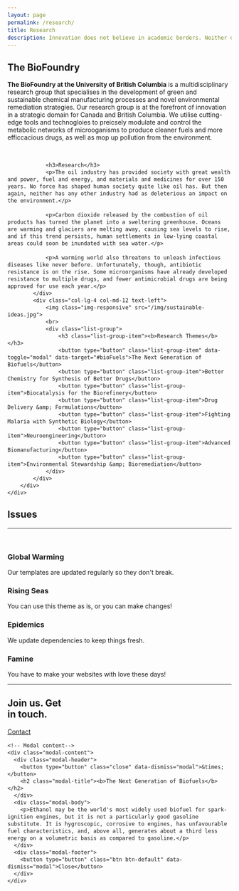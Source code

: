```yaml
---
layout: page
permalink: /research/
title: Research
description: Innovation does not believe in academic borders. Neither do we! We use insights and methodologies from a variety of scientific and technological domains to meet our objectives.
---
```


<section id="why">
    <div class="container">
        <div class="row">
            <div class="col-lg-8 col-md-12 text-left">
                <h2><b>The BioFoundry</b></h2>
                <p><b>The BioFoundry at the University of British Columbia</b> is a multidisciplinary research group that specialises in the development of green and sustainable chemical manufacturing processes and novel environmental remediation strategies. Our research group is at the forefront of innovation in a strategic domain for Canada and British Columbia. We utilise cutting-edge tools and technogloies to preicsely modulate and control the metabolic networks of microoganisms to produce cleaner fuels and more efficcacious drugs, as well as mop up pollution from the environment.</p>
                <br>

                <h3>Research</h3>
                <p>The oil industry has provided society with great wealth and power, fuel and energy, and materials and medicines for over 150 years. No force has shaped human society quite like oil has. But then again, neither has any other industry had as deleterious an impact on the environment.</p>

                <p>Carbon dioxide released by the combustion of oil products has turned the planet into a sweltering greenhouse. Oceans are warming and glaciers are melting away, causing sea levels to rise, and if this trend persists, human settlements in low-lying coastal areas could soon be inundated with sea water.</p>

                <p>A warming world also threatens to unleash infectious diseases like never before. Unfortunately, though, antibiotic resistance is on the rise. Some microorganisms have already developed resistance to multiple drugs, and fewer antimicrobial drugs are being approved for use each year.</p>
            </div>
            <div class="col-lg-4 col-md-12 text-left">
                <img class="img-responsive" src="/img/sustainable-ideas.jpg">
                <br>
                <div class="list-group">
                    <h3 class="list-group-item"><b>Research Themes</b></h3>
                    <button type="button" class="list-group-item" data-toggle="modal" data-target="#bioFuels">The Next Generation of Biofuels</button>
                    <button type="button" class="list-group-item">Better Chemistry for Synthesis of Better Drugs</button>
                    <button type="button" class="list-group-item">Biocatalysis for the Biorefinery</button>
                    <button type="button" class="list-group-item">Drug Delivery &amp; Formulations</button>
                    <button type="button" class="list-group-item">Fighting Malaria with Synthetic Biology</button>
                    <button type="button" class="list-group-item">Neuroengineering</button>
                    <button type="button" class="list-group-item">Advanced Biomanufacturing</button>
                    <button type="button" class="list-group-item">Environmental Stewardship &amp; Bioremediation</button>
                </div>
            </div>            
        </div>
    </div>
</section>

<section id="why">
<div class="container">
    <div class="row">
        <div class="col-lg-12 text-center">
            <h1><b>Issues</b></h1>
            <hr />
            <br>
        </div>
    </div>
</div>

<div class="container">
    <div class="row">
        <div class="col-lg-3 col-md-6 text-center">
            <div class="service-box">
                <i class="fa fa-4x fa-bolt wow bounceIn text-primary"></i>
                <h3>Global Warming</h3>
                <p class="text-muted">Our templates are updated regularly so they don't break.</p>
            </div>
        </div>
        <div class="col-lg-3 col-md-6 text-center">
            <div class="service-box">
                <i class="fa fa-4x fa-life-ring wow bounceIn text-primary" data-wow-delay=".1s"></i>
                <h3>Rising Seas</h3>
                <p class="text-muted">You can use this theme as is, or you can make changes!</p>
            </div>
        </div>
        <div class="col-lg-3 col-md-6 text-center">
            <div class="service-box">
                <i class="fa fa-4x fa-medkit wow bounceIn text-primary" data-wow-delay=".2s"></i>
                <h3>Epidemics</h3>
                <p class="text-muted">We update dependencies to keep things fresh.</p>
            </div>
        </div>
        <div class="col-lg-3 col-md-6 text-center">
            <div class="service-box">
                <i class="fa fa-4x fa-cutlery wow bounceIn text-primary" data-wow-delay=".3s"></i>
                <h3>Famine</h3>
                <p class="text-muted">You have to make your websites with love these days!</p>
            </div>
        </div>
        <hr />
    </div>
</div>
</section>

<section class="cta">
    <div class="cta-content">
        <div class="container">
            <h2>Join us. Get<br>in touch.</h2>
            <a href="/contact" class="btn btn-outline btn-xl page-scroll">Contact</a>
        </div>
    </div>
    <div class="overlay"></div>
</section>



<!-- Modal -->
<div id="bioFuels" class="modal fade" role="dialog">
  <div class="modal-dialog modal-lg">

    <!-- Modal content-->
    <div class="modal-content">
      <div class="modal-header">
        <button type="button" class="close" data-dismiss="modal">&times;</button>
        <h2 class="modal-title"><b>The Next Generation of Biofuels</b></h2>
      </div>
      <div class="modal-body">
        <p>Ethanol may be the world's most widely used biofuel for spark-ignition engines, but it is not a particularly good gasoline substitute. It is hygroscopic, corrosive to engines, has unfavourable fuel characteristics, and, above all, generates about a third less energy on a volumetric basis as compared to gasoline.</p>
      </div>
      <div class="modal-footer">
        <button type="button" class="btn btn-default" data-dismiss="modal">Close</button>
      </div>
    </div>

  </div>
</div>